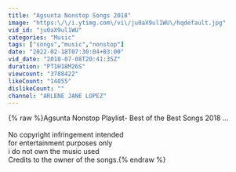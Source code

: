 ```yaml
---
title: "Agsunta Nonstop Songs 2018"
image: "https:\/\/i.ytimg.com\/vi\/ju0aX9ul1WU\/hqdefault.jpg"
vid_id: "ju0aX9ul1WU"
categories: "Music"
tags: ["songs","music","nonstop"]
date: "2022-02-18T07:30:04+03:00"
vid_date: "2018-07-08T20:41:35Z"
duration: "PT1H18M26S"
viewcount: "3788422"
likeCount: "14055"
dislikeCount: ""
channel: "ARLENE JANE LOPEZ"
---
```

{% raw %}Agsunta Nonstop Playlist- Best of the Best Songs 2018 …<br /><br />No copyright infringement intended<br />for entertainment purposes only<br />i do not own the music used<br />Credits to the owner of the songs.{% endraw %}
